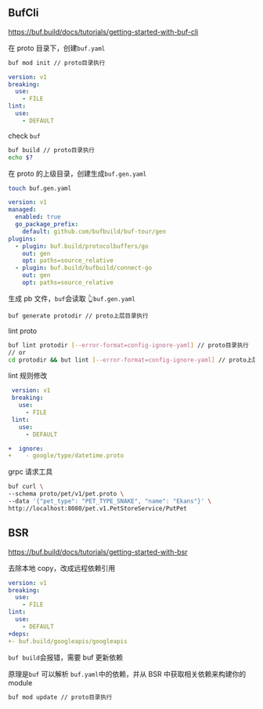 ## BufCli

https://buf.build/docs/tutorials/getting-started-with-buf-cli

在 proto 目录下，创建`buf.yaml`

```bash
buf mod init // proto目录执行
```

```yaml
version: v1
breaking:
  use:
    - FILE
lint:
  use:
    - DEFAULT
```

check `buf`

```bash
buf build // proto目录执行
echo $?
```

在 proto 的上级目录，创建生成`buf.gen.yaml`

```bash
touch buf.gen.yaml
```

```yaml
version: v1
managed:
  enabled: true
  go_package_prefix:
    default: github.com/bufbuild/buf-tour/gen
plugins:
  - plugin: buf.build/protocolbuffers/go
    out: gen
    opt: paths=source_relative
  - plugin: buf.build/bufbuild/connect-go
    out: gen
    opt: paths=source_relative
```

生成 pb 文件，`buf`会读取 👆`buf.gen.yaml`

```bash
buf generate protodir // proto上层目录执行
```

lint proto

```bash
buf lint protodir [--error-format=config-ignore-yaml] // proto目录执行
// or
cd protodir && but lint [--error-format=config-ignore-yaml] // proto上层目录执行
```

lint 规则修改

```yaml
 version: v1
 breaking:
   use:
     - FILE
 lint:
   use:
     - DEFAULT

+  ignore:
+    - google/type/datetime.proto
```

grpc 请求工具

```bash
buf curl \
--schema proto/pet/v1/pet.proto \
--data '{"pet_type": "PET_TYPE_SNAKE", "name": "Ekans"}' \
http://localhost:8080/pet.v1.PetStoreService/PutPet
```

## BSR

https://buf.build/docs/tutorials/getting-started-with-bsr

去除本地 copy，改成远程依赖引用

```yaml
version: v1
breaking:
  use:
    - FILE
lint:
  use:
    - DEFAULT
+deps:
+- buf.build/googleapis/googleapis
```

`buf build`会报错，需要 buf 更新依赖

原理是`buf` 可以解析 `buf.yaml`中的依赖，并从 BSR 中获取相关依赖来构建你的 module

```bash
buf mod update // proto目录执行
```
